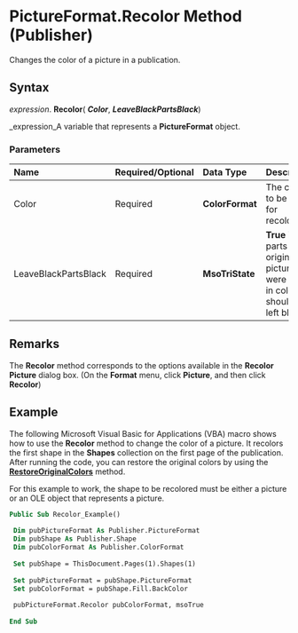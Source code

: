 
# PictureFormat.Recolor Method (Publisher)

Changes the color of a picture in a publication.


## Syntax

 _expression_. **Recolor**( **_Color_**,  **_LeaveBlackPartsBlack_**)

 _expression_A variable that represents a  **PictureFormat** object.


### Parameters



|**Name**|**Required/Optional**|**Data Type**|**Description**|
|:-----|:-----|:-----|:-----|
|Color|Required| **ColorFormat**|The color to be used for recoloring.|
|LeaveBlackPartsBlack|Required| **MsoTriState**| **True** if all parts of the original picture that were black in color should be left black.|

## Remarks

The  **Recolor** method corresponds to the options available in the **Recolor Picture** dialog box. (On the **Format** menu, click **Picture**, and then click  **Recolor**)


## Example

The following Microsoft Visual Basic for Applications (VBA) macro shows how to use the  **Recolor** method to change the color of a picture. It recolors the first shape in the **Shapes** collection on the first page of the publication. After running the code, you can restore the original colors by using the **[RestoreOriginalColors](13a0d09f-f809-a1ca-73d9-313ea293d56a.md)** method.

For this example to work, the shape to be recolored must be either a picture or an OLE object that represents a picture.




```vb
Public Sub Recolor_Example() 
 
 Dim pubPictureFormat As Publisher.PictureFormat 
 Dim pubShape As Publisher.Shape 
 Dim pubColorFormat As Publisher.ColorFormat 
 
 Set pubShape = ThisDocument.Pages(1).Shapes(1) 
 
 Set pubPictureFormat = pubShape.PictureFormat 
 Set pubColorFormat = pubShape.Fill.BackColor 
 
 pubPictureFormat.Recolor pubColorFormat, msoTrue 
 
End Sub
```

